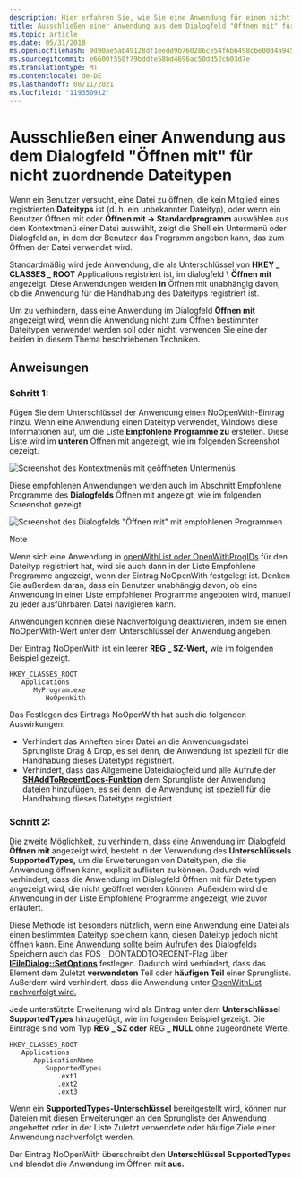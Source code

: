 ```yaml
---
description: Hier erfahren Sie, wie Sie eine Anwendung für einen nicht assoziierten Dateityp vom Öffnen mit ausschließen.
title: Ausschließen einer Anwendung aus dem Dialogfeld "Öffnen mit" für nicht zuordnende Dateitypen
ms.topic: article
ms.date: 05/31/2018
ms.openlocfilehash: 9d90ae5ab49128df1eedd9b760286ce54f6b6498cbe00d4a945145a80f956cde
ms.sourcegitcommit: e6600f550f79bddfe58bd4696ac50dd52cb03d7e
ms.translationtype: MT
ms.contentlocale: de-DE
ms.lasthandoff: 08/11/2021
ms.locfileid: "119350912"
---
```

# <a name="how-to-exclude-an-application-from-the-open-with-dialog-box-for-unassociated-file-types"></a>Ausschließen einer Anwendung aus dem Dialogfeld "Öffnen mit" für nicht zuordnende Dateitypen

Wenn ein Benutzer versucht, eine Datei zu öffnen, die kein Mitglied eines registrierten **Dateityps** ist (d. h. ein unbekannter Dateityp), oder wenn ein Benutzer Öffnen mit oder **Öffnen mit -> Standardprogramm** auswählen aus dem Kontextmenü einer Datei auswählt, zeigt die Shell ein Untermenü oder Dialogfeld an, in dem der Benutzer das Programm angeben kann, das zum Öffnen der Datei verwendet wird.

Standardmäßig wird jede Anwendung, die als Unterschlüssel von **HKEY \_ CLASSES \_ ROOT** Applications registriert ist, im dialogfeld \\  **Öffnen mit** angezeigt. Diese Anwendungen werden **in** Öffnen mit unabhängig davon, ob die Anwendung für die Handhabung des Dateityps registriert ist.

Um zu verhindern, dass eine Anwendung im Dialogfeld **Öffnen mit** angezeigt wird, wenn die Anwendung nicht zum Öffnen bestimmter Dateitypen verwendet werden soll oder nicht, verwenden Sie eine der beiden in diesem Thema beschriebenen Techniken.

## <a name="instructions"></a>Anweisungen

### <a name="step-1"></a>Schritt 1:

Fügen Sie dem Unterschlüssel der Anwendung einen NoOpenWith-Eintrag hinzu. Wenn eine Anwendung einen Dateityp verwendet, Windows diese Informationen auf, um die Liste **Empfohlene Programme zu** erstellen. Diese Liste wird im **unteren** Öffnen mit angezeigt, wie im folgenden Screenshot gezeigt.

![Screenshot des Kontextmenüs mit geöffneten Untermenüs](images/file-assoc/openwithsubmenu.png)

Diese empfohlenen Anwendungen werden auch im Abschnitt  Empfohlene Programme des **Dialogfelds** Öffnen mit angezeigt, wie im folgenden Screenshot gezeigt.

![Screenshot des Dialogfelds "Öffnen mit" mit empfohlenen Programmen](images/file-assoc/openwithdialog.png)

> [!Note]  
> Wenn sich eine Anwendung in [openWithList oder OpenWithProgIDs](fa-file-types.md) für den Dateityp  registriert hat, wird sie auch dann in der Liste Empfohlene Programme angezeigt, wenn der Eintrag NoOpenWith festgelegt ist. Denken Sie außerdem daran, dass ein Benutzer unabhängig davon, ob eine Anwendung in einer Liste empfohlener Programme angeboten wird, manuell zu jeder ausführbaren Datei navigieren kann.

 

Anwendungen können diese Nachverfolgung deaktivieren, indem sie einen NoOpenWith-Wert unter dem Unterschlüssel der Anwendung angeben.

Der Eintrag NoOpenWith ist ein leerer **REG \_ SZ-Wert,** wie im folgenden Beispiel gezeigt.

```
HKEY_CLASSES_ROOT
   Applications
      MyProgram.exe
         NoOpenWith
```

Das Festlegen des Eintrags NoOpenWith hat auch die folgenden Auswirkungen:

-   Verhindert das Anheften einer Datei an die Anwendungsdatei Sprungliste Drag & Drop, es sei denn, die Anwendung ist speziell für die Handhabung dieses Dateityps registriert.
-   Verhindert, dass das Allgemeine Dateidialogfeld und alle Aufrufe der [**SHAddToRecentDocs-Funktion**](/windows/desktop/api/shlobj_core/nf-shlobj_core-shaddtorecentdocs) dem Sprungliste der Anwendung dateien hinzufügen, es sei denn, die Anwendung ist speziell für die Handhabung dieses Dateityps registriert.

### <a name="step-2"></a>Schritt 2:

Die zweite Möglichkeit, zu verhindern, dass eine Anwendung im Dialogfeld **Öffnen mit** angezeigt wird, besteht in der Verwendung des **Unterschlüssels SupportedTypes,** um die Erweiterungen von Dateitypen, die die Anwendung öffnen kann, explizit auflisten zu können. Dadurch wird verhindert, dass  die Anwendung im Dialogfeld Öffnen mit für Dateitypen angezeigt wird, die nicht geöffnet werden können. Außerdem wird die Anwendung in  der Liste Empfohlene Programme angezeigt, wie zuvor erläutert.

Diese Methode ist besonders nützlich, wenn eine Anwendung eine Datei als einen bestimmten Dateityp speichern kann, diesen Dateityp jedoch nicht öffnen kann. Eine Anwendung sollte beim Aufrufen des Dialogfelds Speichern auch das FOS \_ DONTADDTORECENT-Flag über [**IFileDialog::SetOptions**](/windows/win32/api/shobjidl_core/nf-shobjidl_core-ifiledialog-setoptions) festlegen.  Dadurch wird verhindert, dass das Element dem Zuletzt **verwendeten** Teil oder **häufigen Teil** einer Sprungliste. Außerdem wird verhindert, dass die Anwendung unter [OpenWithList nachverfolgt wird.](fa-file-types.md)

Jede unterstützte Erweiterung wird als Eintrag unter dem **Unterschlüssel SupportedTypes** hinzugefügt, wie im folgenden Beispiel gezeigt. Die Einträge sind vom Typ **REG \_ SZ oder** REG **\_ NULL** ohne zugeordnete Werte.

```
HKEY_CLASSES_ROOT
   Applications
      ApplicationName
         SupportedTypes
            .ext1
            .ext2
            .ext3
```

Wenn ein **SupportedTypes-Unterschlüssel** bereitgestellt wird, können nur Dateien mit diesen Erweiterungen an den Sprungliste der Anwendung angeheftet  oder in der Liste Zuletzt verwendete oder häufige Ziele einer Anwendung nachverfolgt werden. 

Der Eintrag NoOpenWith überschreibt den **Unterschlüssel SupportedTypes** und blendet die Anwendung im Öffnen mit **aus.**

 

 

